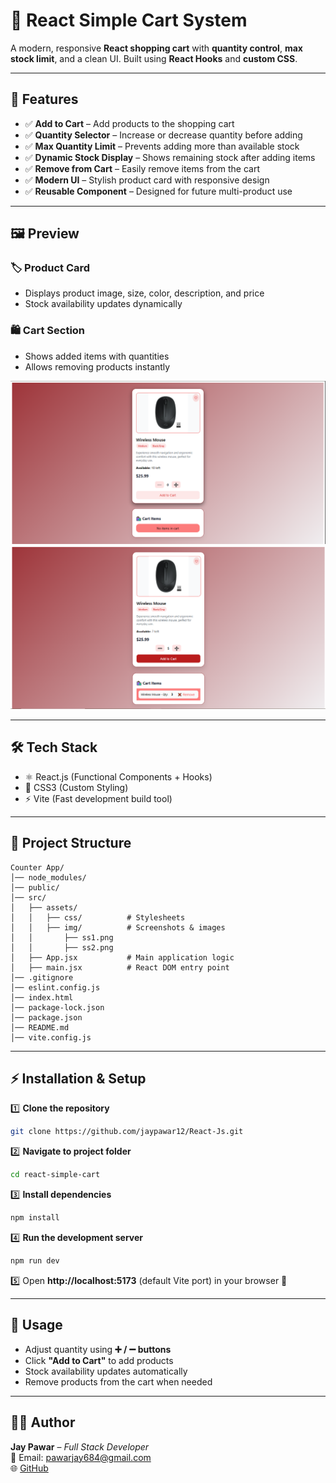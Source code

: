 # 🛒 React Simple Cart System

A modern, responsive **React shopping cart** with **quantity control**, **max stock limit**, and a clean UI. Built using **React Hooks** and **custom CSS**.

---

## 🚀 Features

- ✅ **Add to Cart** – Add products to the shopping cart  
- ✅ **Quantity Selector** – Increase or decrease quantity before adding  
- ✅ **Max Quantity Limit** – Prevents adding more than available stock  
- ✅ **Dynamic Stock Display** – Shows remaining stock after adding items  
- ✅ **Remove from Cart** – Easily remove items from the cart  
- ✅ **Modern UI** – Stylish product card with responsive design  
- ✅ **Reusable Component** – Designed for future multi-product use  

---

## 🖼️ Preview

### 🏷️ Product Card
- Displays product image, size, color, description, and price  
- Stock availability updates dynamically  

### 🛍️ Cart Section
- Shows added items with quantities  
- Allows removing products instantly  

![Screenshot 1](./src/assests/img/ss1.png)  
![Screenshot 2](./src/assests/img/ss2.png)  

---

## 🛠️ Tech Stack

- ⚛️ React.js (Functional Components + Hooks)  
- 🎨 CSS3 (Custom Styling)  
- ⚡ Vite (Fast development build tool)  

---

## 📂 Project Structure

```
Counter App/
│── node_modules/
│── public/
│── src/
│   ├── assets/
│   │   ├── css/          # Stylesheets
│   │   ├── img/          # Screenshots & images
│   │       ├── ss1.png
│   │       ├── ss2.png
│   ├── App.jsx           # Main application logic
│   ├── main.jsx          # React DOM entry point
│── .gitignore
│── eslint.config.js
│── index.html
│── package-lock.json
│── package.json
│── README.md
│── vite.config.js
```

---

## ⚡ Installation & Setup

1️⃣ **Clone the repository**  
```bash
git clone https://github.com/jaypawar12/React-Js.git
```

2️⃣ **Navigate to project folder**  
```bash
cd react-simple-cart
```

3️⃣ **Install dependencies**  
```bash
npm install
```

4️⃣ **Run the development server**  
```bash
npm run dev
```

5️⃣ Open **http://localhost:5173** (default Vite port) in your browser 🚀  

---

## 📝 Usage

- Adjust quantity using **➕ / ➖ buttons**  
- Click **"Add to Cart"** to add products  
- Stock availability updates automatically  
- Remove products from the cart when needed  

---

## 👨‍💻 Author

**Jay Pawar** – *Full Stack Developer*  
📧 Email: pawarjay684@gmail.com  
🌐 [GitHub](https://github.com/jaypawar12)
